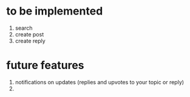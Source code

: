 # to be implemented
1. search
2. create post
3. create reply


# future features
1. notifications on updates (replies and upvotes to your topic or reply)
2. 